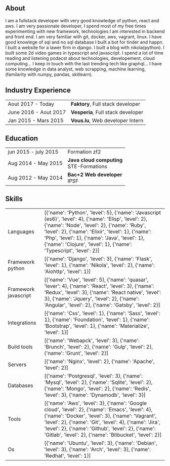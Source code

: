 ## <i class="fa fa-chevron-right"></i> About
 I am a fullstack developer with very good knowledge of python, react and aws. I am very passionate developer, I spend most of my free times experimenting with new framework, technologies I am interested in backend and front end. I am very familiar with git, docker, aws, vagrant, linux. I have good knowlege of sql and no sql database
I built a bot for tinder and happn. I built a website for a lawer firm in django. I built a blog with nikola(python). I built some 2d video games in typescript and javascript.
I spend a lot of time reading and listening podacst about technologies, developement, cloud computing... I keep in touch with the last trending tech like graphql... I have some knowledge in data analyst, web scrapping, machine learning, (familarity with numpy, pandas, skitlearn).


## <i class="fa fa-chevron-right"></i> Industry Experience
<table class="table table-hover">
<tr>
  <td class='col-md-3'>Aout 2017 - Today</td>
  <td><strong>Faktory</strong>, Full stack developer</td>
</tr>
<tr>
</tr>
<tr>
  <td class='col-md-3'>June 2016 - Aout 2017</td>
  <td><strong>Vesperia</strong>, Full stack developer</td>
</tr>
<tr>
</tr>
<tr>
  <td class='col-md-3'>Jan 2015 - Mars 2015</td>
  <td><strong>Vous.lu</strong>, Web developer Intern</td>
</tr>
<tr>
</tr>
</table>


## <i class="fa fa-chevron-right"></i> Education

<table class="table table-hover">
  <tr>
    <td class="col-md-3">jun 2015 - july 2015</td>
    <td>
      Formation zf2
    </td>
  </tr>
  <tr>
    <td class="col-md-3">Aug 2014 - May 2015</td>
    <td>
        <strong>Java cloud computing</strong>
        <br>
      STE-Formations
    </td>
  </tr>
  <tr>
    <td class="col-md-3">Aug 2012 - May 2014</td>
    <td>
        <strong>Bac+2 Web developer</strong>
        <br>
      IPSF
    </td>
  </tr>
</table>


## <i class="fa fa-chevron-right"></i> Skills
<table class="table table-hover">
<tr>
  <td class='col-md-2'>Languages</td>
  <td markdown="1">
[{'name': 'Python', 'level': 5}, {'name': 'Javascript (es6)', 'level': 4}, {'name': 'Elisp', 'level': 2}, {'name': 'Node', 'level': 2}, {'name': 'Ruby', 'level': 2}, {'name': 'Elixir', 'level': 1}, {'name': 'Php', 'level': 1}, {'name': 'Java', 'level': 1}, {'name': 'Clojure', 'level': 1}, {'name': 'Typescript', 'level': 2}]
  </td>
</tr>
<tr>
  <td class='col-md-2'>Framework python</td>
  <td markdown="1">
[{'name': 'Django', 'level': 3}, {'name': 'Flask', 'level': 1}, {'name': 'Nikola', 'level': 2}, {'name': 'Aiohttp', 'level': 1}]
  </td>
</tr>
<tr>
  <td class='col-md-2'>Framework javascript</td>
  <td markdown="1">
[{'name': 'Vue', 'level': 5}, {'name': 'quasar', 'lever': 4}, {'name': 'React', 'level': 3}, {'name': 'Redux', 'level': 3}, {'name': 'React native', 'level': 3}, {'name': 'Jquery', 'level': 2}, {'name': 'Angular', 'level': 2}, {'name': 'Gatsby', 'level': 2}]
  </td>
</tr>
<tr>
  <td class='col-md-2'>Integrations</td>
  <td markdown="1">
[{'name': 'Css', 'level': 1}, {'name': 'Sass', 'level': 1}, {'name': 'Foundation', 'level': 1}, {'name': 'Bootstrap', 'level': 1}, {'name': 'Materialize', 'level': 1}]
  </td>
</tr>
<tr>
  <td class='col-md-2'>Build tools</td>
  <td markdown="1">
[{'name': 'Webapck', 'level': 3}, {'name': 'Brunch', 'level': 2}, {'name': 'Gulp', 'level': 2}, {'name': 'Grunt', 'level': 2}]
  </td>
</tr>
<tr>
  <td class='col-md-2'>Servers</td>
  <td markdown="1">
[{'name': 'Nginx', 'level': 2}, {'name': 'Apache', 'level': 2}]
  </td>
</tr>
<tr>
  <td class='col-md-2'>Databases</td>
  <td markdown="1">
[{'name': 'Postgresql', 'level': 3}, {'name': 'Mysql', 'level': 2}, {'name': 'Sqlite', 'level': 2}, {'name': 'Mongo', 'level': 2}, {'name': 'Redis', 'level': 3}, {'name': 'Dynamodb', 'level': 3}]
  </td>
</tr>
<tr>
  <td class='col-md-2'>Tools</td>
  <td markdown="1">
[{'name': 'Aws', 'level': 3}, {'name': 'Google cloud', 'level': 2}, {'name': 'Emacs', 'level': 4}, {'name': 'Docker', 'level': 3}, {'name': 'Vagrant', 'level': 2}, {'name': 'Git', 'level': 4}, {'name': 'Jira', 'level': 2}, {'name': 'Github', 'level': 2}, {'name': 'Gitlab', 'level': 2}, {'name': 'Bitbucket', 'level': 2}]
  </td>
</tr>
<tr>
  <td class='col-md-2'>Os</td>
  <td markdown="1">
[{'name': 'Ubuntu', 'level': 3}, {'name': 'Debian', 'level': 3}, {'name': 'Arch', 'level': 3}, {'name': 'Redhat', 'level': 1}]
  </td>
</tr>
</table>
